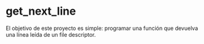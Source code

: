 # get_next_line
El objetivo de este proyecto es simple: programar una función que devuelva una línea leída de un file descriptor.
